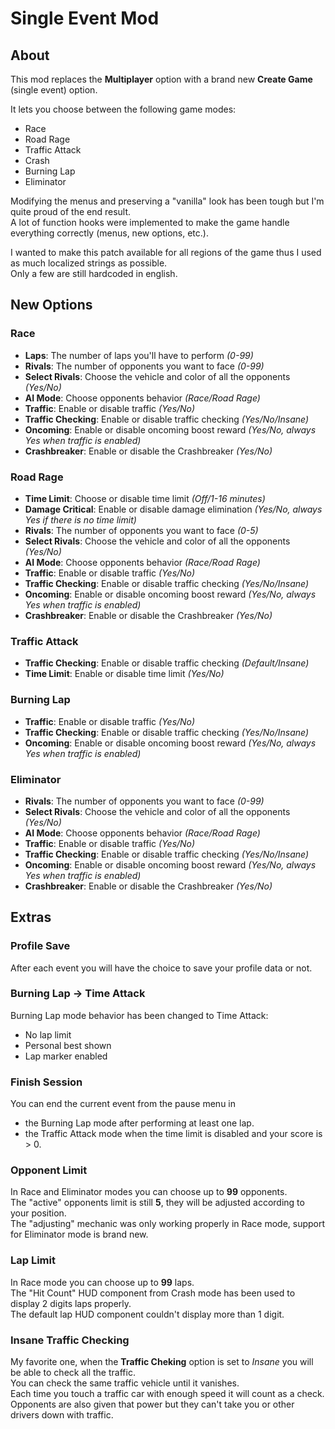 # Single Event Mod



## About

This mod replaces the **Multiplayer** option with a brand new **Create Game** (single event) option.

It lets you choose between the following game modes:
- Race
- Road Rage
- Traffic Attack
- Crash
- Burning Lap
- Eliminator

Modifying the menus and preserving a "vanilla" look has been tough but I'm quite proud of the end result.  
A lot of function hooks were implemented to make the game handle everything correctly (menus, new options, etc.).

I wanted to make this patch available for all regions of the game thus I used as much localized strings as possible.  
Only a few are still hardcoded in english.


## New Options

### Race

- **Laps**: The number of laps you'll have to perform *(0-99)*
- **Rivals**: The number of opponents you want to face *(0-99)*
- **Select Rivals**: Choose the vehicle and color of all the opponents *(Yes/No)*
- **AI Mode**: Choose opponents behavior *(Race/Road Rage)*
- **Traffic**: Enable or disable traffic *(Yes/No)*
- **Traffic Checking**: Enable or disable traffic checking *(Yes/No/Insane)*
- **Oncoming**: Enable or disable oncoming boost reward *(Yes/No, always Yes when traffic is enabled)*
- **Crashbreaker**: Enable or disable the Crashbreaker *(Yes/No)*

### Road Rage

- **Time Limit**: Choose or disable time limit *(Off/1-16 minutes)*
- **Damage Critical**: Enable or disable damage elimination *(Yes/No, always Yes if there is no time limit)*
- **Rivals**: The number of opponents you want to face *(0-5)*
- **Select Rivals**: Choose the vehicle and color of all the opponents *(Yes/No)*
- **AI Mode**: Choose opponents behavior *(Race/Road Rage)*
- **Traffic**: Enable or disable traffic *(Yes/No)*
- **Traffic Checking**: Enable or disable traffic checking *(Yes/No/Insane)*
- **Oncoming**: Enable or disable oncoming boost reward *(Yes/No, always Yes when traffic is enabled)*
- **Crashbreaker**: Enable or disable the Crashbreaker *(Yes/No)*

### Traffic Attack

- **Traffic Checking**: Enable or disable traffic checking *(Default/Insane)*
- **Time Limit**: Enable or disable time limit *(Yes/No)*

### Burning Lap

- **Traffic**: Enable or disable traffic *(Yes/No)*
- **Traffic Checking**: Enable or disable traffic checking *(Yes/No/Insane)*
- **Oncoming**: Enable or disable oncoming boost reward *(Yes/No, always Yes when traffic is enabled)*

### Eliminator

- **Rivals**: The number of opponents you want to face *(0-99)*
- **Select Rivals**: Choose the vehicle and color of all the opponents *(Yes/No)*
- **AI Mode**: Choose opponents behavior *(Race/Road Rage)*
- **Traffic**: Enable or disable traffic *(Yes/No)*
- **Traffic Checking**: Enable or disable traffic checking *(Yes/No/Insane)*
- **Oncoming**: Enable or disable oncoming boost reward *(Yes/No, always Yes when traffic is enabled)*
- **Crashbreaker**: Enable or disable the Crashbreaker *(Yes/No)*

## Extras

### Profile Save

After each event you will have the choice to save your profile data or not.

### Burning Lap -> Time Attack

Burning Lap mode behavior has been changed to Time Attack:
- No lap limit
- Personal best shown
- Lap marker enabled

### Finish Session

You can end the current event from the pause menu in
- the Burning Lap mode after performing at least one lap.
- the Traffic Attack mode when the time limit is disabled and your score is > 0.

### Opponent Limit

In Race and Eliminator modes you can choose up to **99** opponents.  
The "active" opponents limit is still **5**, they will be adjusted according to your position.  
The "adjusting" mechanic was only working properly in Race mode, support for Eliminator mode is brand new.

### Lap Limit

In Race mode you can choose up to **99** laps.  
The "Hit Count" HUD component from Crash mode has been used to display 2 digits laps properly.  
The default lap HUD component couldn't display more than 1 digit.

### Insane Traffic Checking

My favorite one, when the **Traffic Cheking** option is set to *Insane* you will be able to check all the traffic.  
You can check the same traffic vehicle until it vanishes.  
Each time you touch a traffic car with enough speed it will count as a check.  
Opponents are also given that power but they can't take you or other drivers down with traffic.
